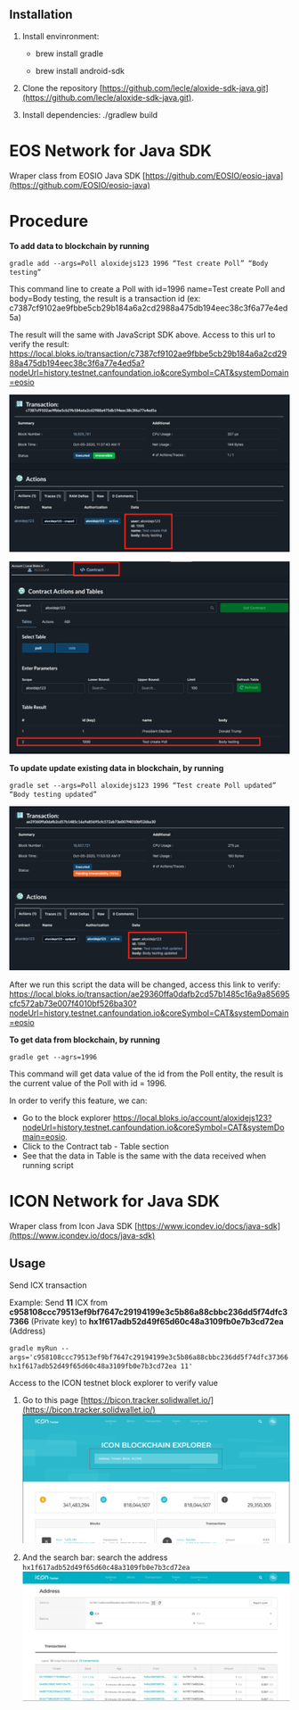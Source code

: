 ## Installation
1. Install envinronment:

    - brew install gradle
    
    - brew install android-sdk
2. Clone the repository [https://github.com/lecle/aloxide-sdk-java.git](https://github.com/lecle/aloxide-sdk-java.git).

3. Install dependencies: ./gradlew build

# EOS Network for Java SDK 
Wraper class from EOSIO Java SDK [https://github.com/EOSIO/eosio-java](https://github.com/EOSIO/eosio-java)

# Procedure
**To add data to blockchain by running**
```
gradle add --args=Poll aloxidejs123 1996 “Test create Poll” “Body testing”
```

This command line to create a Poll with id=1996 name=Test create Poll and body=Body testing, the result is a transaction id (ex: c7387cf9102ae9fbbe5cb29b184a6a2cd2988a475db194eec38c3f6a77e4ed5a)

The result will the same with JavaScript SDK above. Access to this url to verify the result: https://local.bloks.io/transaction/c7387cf9102ae9fbbe5cb29b184a6a2cd2988a475db194eec38c3f6a77e4ed5a?nodeUrl=history.testnet.canfoundation.io&coreSymbol=CAT&systemDomain=eosio

![](images/Screenshot_2020-10-05_at_11.46.05.png)

![](images/Screenshot_2020-10-05_at_11.48.53.png)

**To update update existing data in blockchain, by running**
```
gradle set --args=Poll aloxidejs123 1996 “Test create Poll updated” “Body testing updated”
```

![](images/Screenshot_2020-10-05_at_11.55.35.png)

After we run this script the data will be changed, access this link to verify: https://local.bloks.io/transaction/ae29360ffa0dafb2cd57b1485c16a9a85695cfc572ab73e007f4010bf526ba30?nodeUrl=history.testnet.canfoundation.io&coreSymbol=CAT&systemDomain=eosio

**To get data from blockchain, by running**
```
gradle get --agrs=1996
```
This command will get data value of the id from the Poll entity, the result is the current value of the Poll with id = 1996.

In order to verify this feature, we can:
- Go to the block explorer https://local.bloks.io/account/aloxidejs123?nodeUrl=history.testnet.canfoundation.io&coreSymbol=CAT&systemDomain=eosio.
- Click to the Contract tab - Table section
- See that the data in Table is the same with the data received when running script






# ICON Network for Java SDK 
Wraper class from Icon Java SDK [https://www.icondev.io/docs/java-sdk](https://www.icondev.io/docs/java-sdk)

## Usage

Send ICX transaction

Example: Send **11** ICX from **c958108ccc79513ef9bf7647c29194199e3c5b86a88cbbc236dd5f74dfc37366** (Private key) to **hx1f617adb52d49f65d60c48a3109fb0e7b3cd72ea** (Address)
```
gradle myRun --args='c958108ccc79513ef9bf7647c29194199e3c5b86a88cbbc236dd5f74dfc37366  hx1f617adb52d49f65d60c48a3109fb0e7b3cd72ea 11'
```


Access to the ICON testnet block explorer to verify value
1. Go to this page [https://bicon.tracker.solidwallet.io/](https://bicon.tracker.solidwallet.io/)
![](images/Screenshot_2020-09-30_at_15.03.14.png)

2. And the search bar: search the address `hx1f617adb52d49f65d60c48a3109fb0e7b3cd72ea`
![](images/Screenshot_2020-10-01_at_15.20.13.png)
